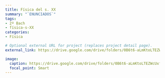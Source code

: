 ```yaml
---
title: Física del s. XX
summary: "`ENUNCIADOS`"
tags:
- 2º Bach
- física-s-XX
categories:
- Física

# Optional external URL for project (replaces project detail page).
external_link: https://drive.google.com/drive/folders/0B6t6-aLmKtoLTEZWcUxfME1QTVE

image:
  caption: https://drive.google.com/drive/folders/0B6t6-aLmKtoLTEZWcUxfME1QTVE
  focal_point: Smart
---
```

